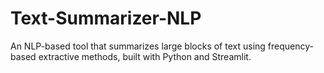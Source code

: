 # Text-Summarizer-NLP
An NLP-based tool that summarizes large blocks of text using frequency-based extractive methods, built with Python and Streamlit.
